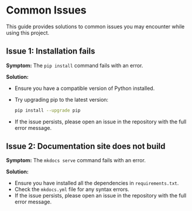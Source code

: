 # Common Issues

This guide provides solutions to common issues you may encounter while using this project.

## Issue 1: Installation fails

**Symptom:** The `pip install` command fails with an error.

**Solution:**

- Ensure you have a compatible version of Python installed.
- Try upgrading pip to the latest version:

  ```bash
  pip install --upgrade pip
  ```

- If the issue persists, please open an issue in the repository with the full error message.

## Issue 2: Documentation site does not build

**Symptom:** The `mkdocs serve` command fails with an error.

**Solution:**

- Ensure you have installed all the dependencies in `requirements.txt`.
- Check the `mkdocs.yml` file for any syntax errors.
- If the issue persists, please open an issue in the repository with the full error message.

